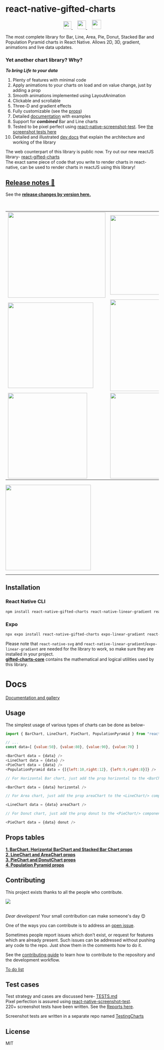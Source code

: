 # react-native-gifted-charts
<p align="center">
  <a href="https://gifted-charts.web.app">
    <img src="/demos/favicon.png" height="auto" width="26" height="26" />
  </a> &nbsp; &nbsp;
  <a href="https://www.npmjs.com/package/react-native-gifted-charts">
    <img src="/demos/npmIcon.png" height="auto" width="28" height="28" />
  </a> &nbsp; &nbsp;
  <a href="https://discord.gg/ptdwsw48">
    <img src="/demos/discord.png" height="auto" width="30" height="30" />
  </a>
</p>
The most complete library for Bar, Line, Area, Pie, Donut, Stacked Bar and Population Pyramid charts in React Native. Allows 2D, 3D, gradient, animations and live data updates.

### Yet another chart library? Why?

**_To bring Life to your data_**

1. Plenty of features with minimal code
2. Apply animations to your charts on load and on value change, just by adding a prop
3. Smooth animations implemented using LayoutAnimation
4. Clickable and scrollable
5. Three-D and gradient effects
6. Fully customizable (see the [props](docs/docs.md))
7. Detailed [documentation](https://gifted-charts.web.app/) with examples
8. Support for **_combined_** Bar and Line charts
9. Tested to be pixel perfect using [react-native-screenshot-test](https://www.npmjs.com/package/react-native-screenshot-test). See [the screenshot tests here](https://abhinandan-kushwaha.github.io/TestingCharts/ss-test/test.html)
10. Detailed and illustrated [dev docs](docs/dev/index.md) that explain the architecture and working of the library

The web counterpart of this library is public now. Try out our new reactJS library- [react-gifted-charts](https://www.npmjs.com/package/react-gifted-charts) <br />
The exact same piece of code that you write to render charts in react-native, can be used to render charts in reactJS using this library!


## [Release notes 🎉](release-notes/release-notes.md)

See the **[release changes by version here.](release-notes/release-notes.md)**


<img src='/demos/bars.png' alt=''/>
<img src='/demos/lineArea.png' alt=''/>
<img src='/demos/blues.png' alt=''/>
<table>
  <tr>
    <td><img src='/demos/scrollLine.gif' alt='' width=320 height=280/></td>
    <td><img src='/demos/animatedDataLine.gif' alt='' width=320 height=260/></td>
  </tr>
  
  <tr>
    <td><img src='/demos/crossHair.gif' alt='' height=280 /></td>
    <td><img src='/demos/movingBars.gif' alt='' width=270 height=300/></td>
  <tr>
    <td><img src='/demos/pyrLarge.png' alt='' height=280 width=260/></td>
    <td><img src='/demos/ppnLabelled.png' alt='' height=280 width=300/></td>
  </tr>
</table>
<img src='/demos/pieExt.png' alt='' height=280 />

---

## Installation

### React Native CLI

```sh
npm install react-native-gifted-charts react-native-linear-gradient react-native-svg
```

### Expo

```sh
npx expo install react-native-gifted-charts expo-linear-gradient react-native-svg
```

Please note that `react-native-svg` and `react-native-linear-gradient`/`expo-linear-gradient` are needed for the library to work, so make sure they are installed in your project. <br />
**[gifted-charts-core](https://www.npmjs.com/package/gifted-charts-core)** contains the mathematical and logical utilities used by this library.

# Docs

[Documentation and gallery](https://gifted-charts.web.app/)

## Usage

The simplest usage of various types of charts can be done as below-

```js
import { BarChart, LineChart, PieChart, PopulationPyramid } from "react-native-gifted-charts";

// ...
const data=[ {value:50}, {value:80}, {value:90}, {value:70} ]

<BarChart data = {data} />
<LineChart data = {data} />
<PieChart data = {data} />
<PopulationPyramid data = {[{left:10,right:12}, {left:9,right:8}]} />

// For Horizontal Bar chart, just add the prop horizontal to the <BarChart/> component

<BarChart data = {data} horizontal />

// For Area chart, just add the prop areaChart to the <LineChart/> component

<LineChart data = {data} areaChart />

// For Donut chart, just add the prop donut to the <PieChart/> component

<PieChart data = {data} donut />
```

## Props tables

**[1. BarChart, Horizontal BarChart and Stacked Bar Chart props](docs/BarChart/BarChartProps.md)** \
**[2. LineChart and AreaChart props](docs/LineChart/LineChartProps.md)** \
**[3. PieChart and DonutChart props](docs/PieChart/PieChartProps.md)** \
**[4. Population Pyramid props](docs/PopulationPyramid/PopulationPyramid.md)**

## Contributing

This project exists thanks to all the people who contribute.

<a href="https://github.com/Abhinandan-Kushwaha/react-native-gifted-charts/graphs/contributors">
  <img src="https://contrib.rocks/image?repo=Abhinandan-Kushwaha/react-native-gifted-charts" />
</a>
<br/><br/>

_Dear developers_! Your small contribution can make someone's day 😊

One of the ways you can contribute is to address an [open issue](https://github.com/Abhinandan-Kushwaha/react-native-gifted-charts/issues).

Sometimes people report issues which don't exist, or request for features which are already present. Such issues can be addressed without pushing any code to the repo. Just show them in the comments how to do it.

See the [contributing guide](CONTRIBUTING.md) to learn how to contribute to the repository and the development workflow.

[To do list](./src/todos.md)

## Test cases

Test strategy and cases are discussed here- [TESTS.md](./TESTS.md) <br />
Pixel perfection is assured using [react-native-screenshot-test](https://www.npmjs.com/package/react-native-screenshot-test). <br/>
220+ screenshot tests have been written. See the [Reports here](https://abhinandan-kushwaha.github.io/TestingCharts/ss-test/test.html).

Screenshot tests are written in a separate repo named [TestingCharts](https://github.com/Abhinandan-Kushwaha/TestingCharts)

## License

MIT
